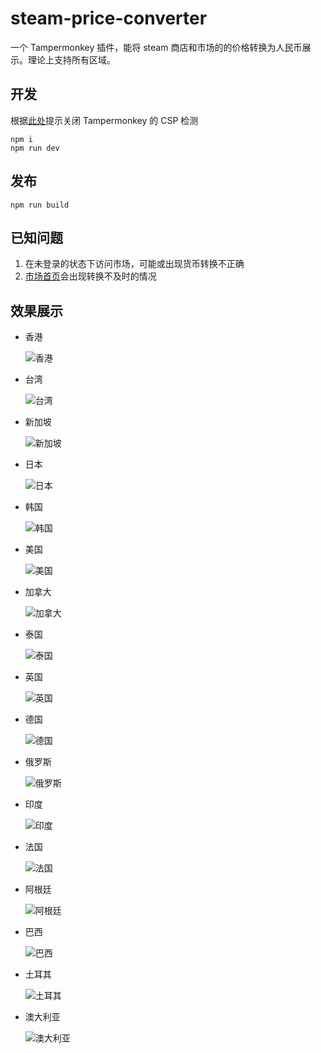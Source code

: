 # steam-price-converter

一个 Tampermonkey 插件，能将 steam 商店和市场的的价格转换为人民币展示。理论上支持所有区域。

## 开发

根据[此处](https://github.com/lisonge/vite-plugin-monkey/issues/1)提示关闭 Tampermonkey 的 CSP 检测

```shell
npm i
npm run dev
```

## 发布

```shell
npm run build
```

## 已知问题

1. 在未登录的状态下访问市场，可能或出现货币转换不正确
2. [市场首页](https://steamcommunity.com/market/)会出现转换不及时的情况

## 效果展示

- 香港

  ![香港](https://s3.bmp.ovh/imgs/2022/10/05/6846453fc306362c.png)
- 台湾

  ![台湾](https://s3.bmp.ovh/imgs/2022/10/05/14e9bc3760657721.png)
- 新加坡

  ![新加坡](https://s3.bmp.ovh/imgs/2022/10/05/38ca54a79b9ed8bd.png)
- 日本

  ![日本](https://s3.bmp.ovh/imgs/2022/10/05/aeab092828370c3f.png)
- 韩国

  ![韩国](https://s3.bmp.ovh/imgs/2022/10/05/1db32a99e1176c58.png)
- 美国

  ![美国](https://s3.bmp.ovh/imgs/2022/10/05/947c49e4d1b2d452.png)
- 加拿大

  ![加拿大](https://s3.bmp.ovh/imgs/2022/10/05/a82b8d29e90f2662.png)
- 泰国

  ![泰国](https://s3.bmp.ovh/imgs/2022/10/05/63f135d0f3bc3b67.png)
- 英国

  ![英国](https://s3.bmp.ovh/imgs/2022/10/05/c837a7fb2a68e996.png)
- 德国

  ![德国](https://s3.bmp.ovh/imgs/2022/10/05/7d72efc7e10479f4.png)
- 俄罗斯

  ![俄罗斯](https://s3.bmp.ovh/imgs/2022/10/05/93718d86a3fa2635.png)
- 印度

  ![印度](https://s3.bmp.ovh/imgs/2022/10/05/793a93213c2ed841.png)
- 法国

  ![法国](https://s3.bmp.ovh/imgs/2022/10/05/c833b9d57c6b172f.png)
- 阿根廷

  ![阿根廷](https://s3.bmp.ovh/imgs/2022/10/05/7f77627cdc0526e5.png)
- 巴西

  ![巴西](https://s3.bmp.ovh/imgs/2022/10/05/29ffdade87a79a76.png)
- 土耳其

  ![土耳其](https://s3.bmp.ovh/imgs/2022/10/05/0717bfc0df89dcd7.png)
- 澳大利亚

  ![澳大利亚](https://s3.bmp.ovh/imgs/2022/10/05/6984db4cf8803438.png)
